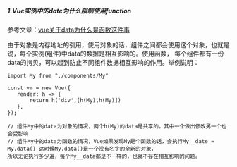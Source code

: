 ##### 1.Vue实例中的date为什么限制使用function
 参考文章：<a href="http://gaocarri.top/post/vue%E5%85%B3%E4%BA%8Edata%E4%B8%BA%E4%BB%80%E4%B9%88%E6%98%AF%E5%87%BD%E6%95%B0%E8%BF%99%E4%BB%B6%E4%BA%8B/">vue关于data为什么是函数这件事</a>
 
 由于对象是内存地址的引用，使用对象的话，组件之间都会使用这个对象，也就是说，每个实例(组件)中data的数据是相互影响的。使用函数，
 每个组件都有一份data的拷贝，可以起到防止不同组件数据相互影响的作用。举例说明：
 ```
import My from "./components/My"

const vm = new Vue({
    render: h => {
        return h('div',[h(My),h(My)])
    },
});

// 组件My中的data为对象的情况，两个h(My)的data是共享的，其中一个做出修改另一个也会受影响
// 组件My中的data为函数的情况，Vue如果发现My是个函数的话，会执行My__date = My.data() 这时候My.data()是一个没有名字的全新的对象，
所以无论执行多少遍，每个My__data都是不一样的，也就不存在相互影响的问题。

```